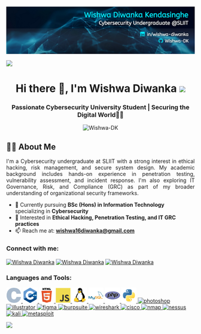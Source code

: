 <p align="center">
  <img src="https://github.com/Wishwa-DK/Wishwa-DK/blob/main/Github%20Banner.jpg?raw=true" alt="GitHub Banner" />
</p>

<img src="https://user-images.githubusercontent.com/73097560/115834477-dbab4500-a447-11eb-908a-139a6edaec5c.gif">

<h1 align="center">Hi there 👋, I'm Wishwa Diwanka  <picture><img src = "https://github.com/7oSkaaa/7oSkaaa/blob/main/Images/about_me.gif?raw=true" width = 50px></picture>
<h3 align="center">Passionate Cybersecurity University Student | Securing the Digital World👩‍💻</h3>
  
<p align="center">
  <img src="https://komarev.com/ghpvc/?username=Wishwa-DK&label=Profile%20views&color=0e75b6&style=flat" alt="Wishwa-DK" />
</p>

## 👨‍💻 About Me

<p align="justify">I'm a Cybersecurity undergraduate at SLIIT with a strong interest in ethical hacking, risk management, and secure system design. My academic background includes hands-on experience in penetration testing, vulnerability assessment, and incident response. I'm also exploring IT Governance, Risk, and Compliance (GRC) as part of my broader understanding of organizational security frameworks.</p>

- 🌱 Currently pursuing **BSc (Hons) in Information Technology** specializing in **Cybersecurity**
- 🔐 Interested in **Ethical Hacking, Penetration Testing, and IT GRC practices**
- 📫 Reach me at: **[wishwa16diwanka@gmail.com](mailto:wishwa16diwanka@gmail.com)**

<h3 align="left">Connect with me:</h3>
<p align="left">
<a href="https://www.linkedin.com/in/wishwa-diwanka-083bb72a4?lipi=urn%3Ali%3Apage%3Ad_flagship3_profile_view_base_contact_details%3BKuzo%2FBQ6QM6hLEU9D%2FgFQw%3D%3D" target="blank"><img align="center" src="https://raw.githubusercontent.com/rahuldkjain/github-profile-readme-generator/master/src/images/icons/Social/linked-in-alt.svg" alt="Wishwa Diwanka" height="30" width="40" /></a>
<a href="https://www.facebook.com/wishwa.diwanka.2025" target="blank"><img align="center" src="https://raw.githubusercontent.com/rahuldkjain/github-profile-readme-generator/master/src/images/icons/Social/facebook.svg" alt="Wishwa Diwanka" height="30" width="40" /></a>
<a href="https://instagram.com/Wishwadiwanka" target="blank"><img align="center" src="https://raw.githubusercontent.com/rahuldkjain/github-profile-readme-generator/master/src/images/icons/Social/instagram.svg" alt="Wishwa Diwanka" height="30" width="40" /></a>
</p>

<h3 align="left">Languages and Tools:</h3>
<p align="left">
  <a href="https://www.cprogramming.com/" target="_blank" rel="noreferrer">
    <img src="https://raw.githubusercontent.com/devicons/devicon/master/icons/c/c-original.svg" alt="c" width="40" height="40"/>
  </a>
  <a href="https://www.w3schools.com/cpp/" target="_blank" rel="noreferrer">
    <img src="https://raw.githubusercontent.com/devicons/devicon/master/icons/cplusplus/cplusplus-original.svg" alt="cplusplus" width="40" height="40"/>
  </a>
  <a href="https://www.w3.org/html/" target="_blank" rel="noreferrer">
    <img src="https://raw.githubusercontent.com/devicons/devicon/master/icons/html5/html5-original-wordmark.svg" alt="html5" width="40" height="40"/>
  </a>
  <a href="https://developer.mozilla.org/en-US/docs/Web/JavaScript" target="_blank" rel="noreferrer">
    <img src="https://raw.githubusercontent.com/devicons/devicon/master/icons/javascript/javascript-original.svg" alt="javascript" width="40" height="40"/>
  </a>
  <a href="https://www.linux.org/" target="_blank" rel="noreferrer">
    <img src="https://raw.githubusercontent.com/devicons/devicon/master/icons/linux/linux-original.svg" alt="linux" width="40" height="40"/>
  </a>
  <a href="https://www.mysql.com/" target="_blank" rel="noreferrer">
    <img src="https://raw.githubusercontent.com/devicons/devicon/master/icons/mysql/mysql-original-wordmark.svg" alt="mysql" width="40" height="40"/>
  </a>
  <a href="https://www.php.net" target="_blank" rel="noreferrer">
    <img src="https://raw.githubusercontent.com/devicons/devicon/master/icons/php/php-original.svg" alt="php" width="40" height="40"/>
  </a>
  <a href="https://www.python.org" target="_blank" rel="noreferrer">
    <img src="https://raw.githubusercontent.com/devicons/devicon/master/icons/python/python-original.svg" alt="python" width="40" height="40"/>
  </a>
  <a href="https://www.adobe.com/products/photoshop.html" target="_blank" rel="noreferrer">
    <img src="https://cdn.jsdelivr.net/gh/devicons/devicon/icons/photoshop/photoshop-plain.svg" alt="photoshop" width="40" height="40"/>
  </a>
  <a href="https://www.adobe.com/products/illustrator.html" target="_blank" rel="noreferrer">
    <img src="https://www.vectorlogo.zone/logos/adobe_illustrator/adobe_illustrator-icon.svg" alt="illustrator" width="40" height="40"/>
  </a>
  <a href="https://www.figma.com/" target="_blank" rel="noreferrer">
    <img src="https://cdn.jsdelivr.net/gh/devicons/devicon/icons/figma/figma-original.svg" alt="figma" width="40" height="40"/>
  </a>
  <a href="https://portswigger.net/burp" target="_blank" rel="noreferrer">
    <img src="https://cdn.simpleicons.org/burpsuite/FF6600" alt="burpsuite" width="40" height="40"/>
  </a>
  <a href="https://www.wireshark.org/" target="_blank" rel="noreferrer">
    <img src="https://cdn.simpleicons.org/wireshark/1679A3" alt="wireshark" width="40" height="40"/>
  </a>
   <a href="https://www.netacad.com/courses/packet-tracer" target="_blank">
    <img src="https://upload.wikimedia.org/wikipedia/commons/0/00/Cisco_academy_logo.png" alt="cisco" width="40" height="40"/>
  </a>
  <a href="https://nmap.org/" target="_blank">
    <img src="https://upload.wikimedia.org/wikipedia/commons/7/7e/Nmap-logo.svg" alt="nmap" width="40" height="40"/>
  </a>
  <a href="https://www.tenable.com/products/nessus" target="_blank">
    <img src="https://seeklogo.com/images/N/nessus-logo-5F97B95F98-seeklogo.com.png" alt="nessus" width="40" height="40"/>
  </a>
  <a href="https://www.kali.org/" target="_blank">
    <img src="https://upload.wikimedia.org/wikipedia/commons/2/2d/Kali-dragon-icon.svg" alt="kali" width="40" height="40"/>
  </a>
  <a href="https://www.metasploit.com/" target="_blank">
    <img src="https://upload.wikimedia.org/wikipedia/commons/d/d4/Metasploit_logo.png" alt="metasploit" width="40" height="40"/>
  </a>
</p>



<img src="https://user-images.githubusercontent.com/73097560/115834477-dbab4500-a447-11eb-908a-139a6edaec5c.gif">
